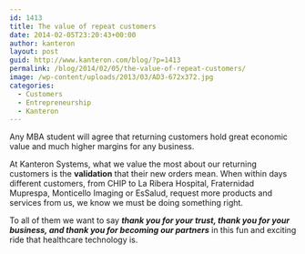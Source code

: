 ```yaml
---
id: 1413
title: The value of repeat customers
date: 2014-02-05T23:20:43+00:00
author: kanteron
layout: post
guid: http://www.kanteron.com/blog/?p=1413
permalink: /blog/2014/02/05/the-value-of-repeat-customers/
image: /wp-content/uploads/2013/03/AD3-672x372.jpg
categories:
  - Customers
  - Entrepreneurship
  - Kanteron
---
```

Any MBA student will agree that returning customers hold great economic value and much higher margins for any business. 

At Kanteron Systems, what we value the most about our returning customers is the **validation** that their new orders mean. When within days different customers, from CHIP to La Ribera Hospital, Fraternidad Muprespa, Monticello Imaging or EsSalud, request more products and services from us, we know we must be doing something right. 

To all of them we want to say **_thank you for your trust, thank you for your business, and thank you for becoming our partners_** in this fun and exciting ride that healthcare technology is.